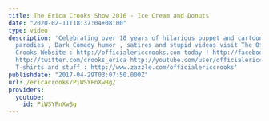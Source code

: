 ```yaml
---
title: The Erica Crooks Show 2016 - Ice Cream and Donuts
date: "2020-02-11T18:37:04+08:00"
type: video
description: 'Celebrating over 10 years of hilarious puppet and cartoon animation
  parodies , Dark Comedy humor , satires and stupid videos visit The Official Erica
  Crooks Website : http://officialericcrooks.com today ! http://facebook.com/officialericcrooks
  http://twitter.com/crooks_erica http://youtube.com/user/officialericcrooks http://Instagram.com/officialericcrooks/
  T-shirts and stuff : http://www.zazzle.com/officialericcrooks'
publishdate: "2017-04-29T03:07:50.000Z"
url: /ericacrooks/PiWSYFnXwBg/
providers:
  youtube:
    id: PiWSYFnXwBg
---
```

